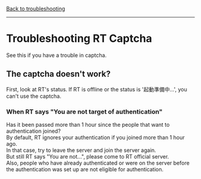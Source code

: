 [Back to troubleshooting](/en/trouble)
* * *
# Troubleshooting RT Captcha
See this if you have a trouble in captcha.

## The captcha doesn't work?
First, look at RT's status. If RT is offline or the status is '起動準備中...', you can't use the captcha.

### When RT says "You are not target of authentication"
Has it been passed more than 1 hour since the people that want to authentication joined?  
By default, RT ignores your authentication if you joined more than 1 hour ago.  
In that case, try to leave the server and join the server again.  
But still RT says "You are not...", please come to RT official server.  
Also, people who have already authenticated or were on the server before the authentication was set up are not eligible for authentication.
